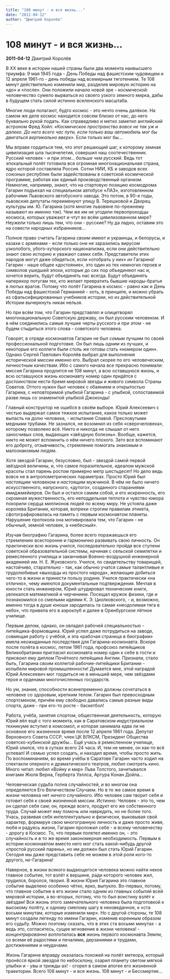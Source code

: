 ```yaml
---
title: "108 минут - и вся жизнь..."
date: "2011-04-12"
author: "Дмитрий Королёв"
---
```


# 108 минут - и вся жизнь...

**2011-04-12** Дмитрий Королёв

В XX веке в истории нашей страны были два момента наивысшего триумфа: 9 мая 1945 года - День Победы над фашистским чудовищем и 12 апреля 1961-го - день победы над всемирным тяготением. Те 108 минут действительно изменили мир, разделив мировую историю на «до» и «после». Они положили начало новой эре - космической: человечество сумело вырваться из своего узкого земного мирка, дабы в будущем стать силой истинно вселенского масштаба.

Многие люди полагают, будто космос - это нечто очень далёкое. На самом же деле космос находится совсем близко от нас, до него буквально рукой подать. Как справедливо и метко заметил английский астроном Фред Хойл: *«Космическое пространство вовсе не так уж и далеко. До него всего час пути, если только ваш автомобиль мог бы двигаться вертикально вверх»*. Если только мог бы...

Мы вправе гордиться тем, что этот решающий шаг, к которому земная цивилизация шла тысячелетия, совершил наш соотечественник. Русский человек - и при этом... *больше чем русский*. Ведь тот эпохальный полёт готовила вся огромная многонациональная страна, ядро которой составляла Россия. Сотни НИИ, КБ и заводов всех союзных республик были задействованы в советской космической программе, работая как единый производственный организм. Немногие, например, знают, что на стартовую позицию космодрома Гагарин подъехал на специальном автобусе «ЛАЗ», изготовленном рабочими Львовского автобусного завода. Это потом, в 90-е годы, львовские депутаты переименуют улицу В. Терешковой и Дворец культуры им. Ю. Гагарина (хотя многие львовяне по-прежнему называют их *именно так*). Чем же им не угодили первопроходцы космоса, которых уважают и чтут во всём цивилизованном мире? Неужели только лишь тем, что они - русские? Ну да ладно, оставим это на совести народных избранников...

Полное право считать Гагарина *своим* имеют и украинцы, и белорусы, и казахи с армянами - если только они не заразились вирусом узколобого, убого-хуторского национализма, если они действительно знают свою историю и уважают самих себя. Представители этих народов могут даже обидеться, если «отобрать у них» *их* Гагарина! Гагарин - наше общее «достояние», это один из тех немногих героев и символов ушедшей эпохи, которые до сих пор объединяют нас и, хочется верить, будут объединять нас всегда. Будут объединять наперекор потугам тех, кто желает превратить бывшие народы-братья в лютых врагов. Потому что полёт Гагарина в космос - равно как и День Победы над фашистской Германией - хоть, в принципе, и можно убрать из сфальсифицированных учебников истории, но из действительной Истории вычеркнуть никак нельзя.

Но при всём том, что Гагарин представлял и олицетворял многонациональную Советскую державу, он был русским человеком. И в нём соединились самые лучшие черты русского и при этом - не будем стыдиться этого слова - советского человека.

Говорят, в отряде космонавтов Гагарин не был *самым* лучшим по своей профессиональной подготовке. Он был лишь *одним* из лучших, и некоторые его коллеги были столь же готовы стать «номером один». Однако Сергей Павлович Королёв выбрал для выполнения исторической миссии именно его. Выбрал скорее по его человеческим, личностным качествам. Ибо с самого начала все прекрасно понимали: миссия Гагарина продлится не 108 минут, а всю оставшуюся жизнь, и всю оставшуюся жизнь космонавту номер один придётся с достоинством нести бремя мировой звезды и живого символа Страны Советов. Оттого *нужен* *был* человек с обаянием и открытостью Гагарина, с неповторимой улыбкой Гагарина - с улыбкой, сопоставимой разве лишь со знаменитой улыбкой Джоконды!

Главный конструктор не ошибся в своём выборе. Юрий Алексеевич с честью выдержал самое тяжкое испытание, какое только может выпасть на долю человека, - испытание Славой. Пресловутыми медными трубами. Не зазнался, не возомнил из себя «сверхчеловека», которому позволено всё. Никто и никогда не слышал от него заносчивых слов, выдающих «звёздную болезнь». Вообще, кажется, никто не может вспомнить о нём ничего плохого. Зато все вспоминают его доброту, отзывчивость, стремление помогать знакомым и малознакомым людям.

Хотя звездой Гагарин, безусловно, был - звездой самой первой звёздной величины, и, что самое поразительное, идеалом мужской красоты стал парень ростом примерно метр шестьдесят! Но дело ведь вовсе не в антропометрических параметрах. Просто Юрий был *настоящим* человеком и *настоящим* мужчиной. В нём не было ничего искусственного, напускного, «дутого», созданного стараниями имиджмейкеров. Он был и остался самим собой, и его искренность, его скромная мужественность, его неподдельная теплота и чувство юмора покорили сердца миллионов людей по всему миру. Не устояла даже королева Британии, которая, вопреки строгим правилам этикета, сфотографировалась на память с первым космонавтом планеты. Нарушение протокола она мотивировала тем, что Гагарин - не обычный, земной человек, а «небесный».

Изучая биографию Гагарина, более всего поражаешься его стремлению всесторонне и гармонично развивать свою личность. Он практически всю жизнь учился, последовательно пройдя все ступени советской образовательной системы, начиная с сельской семилетки и ремесленного училища и заканчивая Военно-воздушной инженерной академией им. Н. Е. Жуковского. Учился, по свидетельству товарищей, настойчиво, старательно - так, как обычно учатся самые талантливые и трудолюбивые «выходцы из простого народа», желающие добиться чего-то в жизни и принести пользу родине. Учился практически «на отлично», чему имеются документальные подтверждения. Мечтая в юности стать инженером, Юрий штудировал технические книги, увлекался математикой и черчением. Посещал кружок физики, где и познакомился со смелыми идеями К. Э. Циолковского, - и, возможно, именно тогда в душе юноши зародилась та самая «неодолимая тяга в небо», что привела его в аэроклуб и далее в Оренбургское лётное училище.

Первым делом, однако, он овладел рабочей специальностью - литейщика-формовщика. Юрий успел даже потрудиться на заводе, совмещая работу с учёбой, и эта «рабочая страница в биографии» имела неожиданные последствия для Гагарина-космонавта. Вскоре после полёта в космос, летом 1961 года, профсоюз литейщиков Великобритании пригласил космонавта номер один к себе в гости и присвоил ему диплом Почётного литейщика Англии. Признали, стало быть, Гагарина своим коллегой рабочие-литейщики Британии - колыбели мировой промышленности! Думается мне, этой наградой Юрий Алексеевич мог гордиться не в меньшей мере, чем звёздами героя и орденами многочисленных государств.

Но ум, знания, способности всенепременно должны сочетаться в человеке со здоровым, крепким телом. Гагарин был превосходным спортсменом, причём ему свободно давались самые разные виды спорта, даже - при его-то росте - баскетбол!

Работа, учёба, занятия спортом, общественная деятельность, которую Юрий вёл ещё с того момента, как в Саратовском индустриальном техникуме вступил в комсомол, и которая занимала едва ли не основное его жизненное время после 12 апреля 1961 года. Депутат Верховного Совета СССР, член ЦК ВЛКСМ, Президент Общества советско-кубинской дружбы... Ещё учась в ремесленном училище, Юрий злился, что в сутках всего 24 часа. И, тем не менее, он как-то всё успевал! И семью успел создать, и находил время, чтобы просто жить. По воспоминаниям, во время учёбы в Саратове Гагарин часто ходил на спектакли оперного и драматического театров, любил смотреть кино. Много читал: любил «Войну и мир» Льва Толстого, зачитывался книгами Жюля Верна, Герберта Уэллса, Артура Конан Дойла...

Человеческая судьба полна случайностей, и во многом она определяется Его Величеством Случаем. Но в то же самое время в жизни человека нет *ничего* случайного. Ибо человек сам творит себя и готовит себя к своей жизненной миссии. Истинно: Человек - это то, чем он сделал себя сам; он, прежде всего, продукт его же собственного труда. Случай может ему помочь или навредить, но не более того. Учась, развивая себя интеллектуально и физически, выковывая свой характер, формируя свою многогранную личность и даже просто живя, любя и радуясь жизни, Гагарин проложил себе - и всему человечеству - дорогу в Космос. То, что первым полетел именно он, - это случайность и в то же время закономерная необходимость. Первым в истории космонавтом вместо него мог стать какой-нибудь другой «простой русский парень», но им *должен* был стать Юрий Гагарин. Сегодня мы даже представить себе не можем в этой роли кого-то другого, *не*-Гагарина!

Наверное, в жизни всякого выдающегося человека можно найти некое главное событие, тот взлёт к вершине, ради которого человек жил, трудился, боролся, творил. В жизни Юрия Гагарина это главное событие выделено особенно чётко, ярко, выпукло. Во-первых, потому, что главное событие в его жизни стало одним из главных событий всей мировой истории, а во-вторых, потому, что то был воистину взлёт к звёздам! Вся жизнь этого замечательного человека была подготовкой к высокому полёту, к одному смелому шагу в неизведанное, к «ста восьми минутам, которые изменили мир». Но с другой стороны, те 108 минут создали легенду по имени Гагарин, изменив коренным образом его судьбу. Можно поэтому сказать, что в этих ста восьми минутах - а ведь это, согласитесь, сущее мгновение в жизни человека! - *концентрированно воплотилась* **вся** жизнь первого космонавта Земли, со всеми её радостями и печалями, дерзаниями и трудами, достижениями и неудачами.

Жизнь Гагарина вправду оказалась похожей на полёт метеора, который пронёсся яркой звездой по небосклону, озарил планету светом мягкой улыбки и - увы и трижды ах! - сгорел в самом апогее его жизненной траектории. Всего 108 минут - и вся жизнь. 108 минут - и Бессмертие...